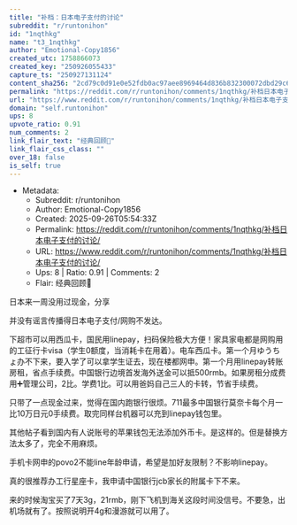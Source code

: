 ```yaml
---
title: "补档：日本电子支付的讨论"
subreddit: "r/runtonihon"
id: "1nqthkg"
name: "t3_1nqthkg"
author: "Emotional-Copy1856"
created_utc: 1758866073
created_key: "250926055433"
capture_ts: "250927131124"
content_sha256: "2cd79c0d91e0e52fdb0ac97aee8969464d836b832300072dbd29c68be070be3a"
permalink: "https://reddit.com/r/runtonihon/comments/1nqthkg/补档日本电子支付的讨论/"
url: "https://www.reddit.com/r/runtonihon/comments/1nqthkg/补档日本电子支付的讨论/"
domain: "self.runtonihon"
ups: 8
upvote_ratio: 0.91
num_comments: 2
link_flair_text: "经典回顾👀"
link_flair_css_class: ""
over_18: false
is_self: true
---
```


- Metadata:
  - Subreddit: r/runtonihon
  - Author: Emotional-Copy1856
  - Created: 2025-09-26T05:54:33Z
  - Permalink: https://reddit.com/r/runtonihon/comments/1nqthkg/补档日本电子支付的讨论/
  - URL: https://www.reddit.com/r/runtonihon/comments/1nqthkg/补档日本电子支付的讨论/
  - Ups: 8 | Ratio: 0.91 | Comments: 2
  - Flair: 经典回顾👀

日本来一周没用过现金，分享

并没有谣言传播得日本电子支付/网购不发达。

下超市可以用西瓜卡，国民用linepay，扫码保险极大方便！家具家电都是网购用的工征行卡visa（学生0额度，当消耗卡在用着）。电车西瓜卡。第一个月ゆうちょ办不下来，要入学了可以拿学生证去，现在楼都网申。第一个月用linepay转账房租，省点手续费。中国银行边境首发海外送金可以抵500rmb。如果房租分成费用➕管理公司，2比。学费1比。可以用爸妈自己三人的卡转，节省手续费。

只带了一点现金过来，觉得在国内跑银行很烦。711最多中国银行莫奈卡每个月一比10万日元0手续费。取完同样台机器可以充到linepay钱包里。

其他帖子看到国内有人说账号的苹果钱包无法添加外币卡。是这样的。但是替换方法太多了，完全不用麻烦。

手机卡网申的povo2不能line年龄申请，希望是加好友限制？不影响linepay。

真的很推荐办工行星座卡，我申请中国银行jcb家长的附属卡下不来。

来的时候淘宝买了7天3g，21rmb，刚下飞机到海关这段时间没信号。不要急，出机场就有了。按照说明开4g和漫游就可以用了。
